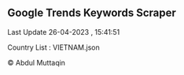 

## Google Trends Keywords Scraper 
 
Last Update 26-04-2023 , 15:41:51

Country List :
VIETNAM.json



© Abdul Muttaqin 
